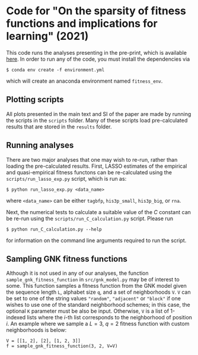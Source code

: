 # Code for "On the sparsity of fitness functions and implications for learning" (2021)

This code runs the analyses presenting in the pre-print, which is available [here](https://www.biorxiv.org/content/10.1101/2021.05.24.445506v1).
In order to run any of the code, you must install the dependencies via

```
$ conda env create -f environment.yml
```
which will create an anaconda environment named `fitness_env`.

## Plotting scripts

All plots presented in the main text and SI of the paper are made by running the scripts in the `scripts` folder. 
Many of these scripts load pre-calculated results that are stored in the `results` folder.

## Running analyses

There are two major analyses that one may wish to re-run, rather than loading the pre-calculated results. First, LASSO estimates of 
the empirical and quasi-empirical fitness functons can be re-calculated using the `scripts/run_lasso_exp.py` script, which is run as:
```
$ python run_lasso_exp.py <data_name>
```
where `<data_name>` can be either `tagbfp`, `his3p_small`, `his3p_big`, or `rna`. 

Next, the numerical tests to calculate a suitable value of the $C$ constant can be re-run using the `scripts/run_C_calculation.py` script. Please
run 
```
$ python run_C_calculation.py --help
```
for information on the command line arguments required to run the script.

## Sampling GNK fitness functions

Although it is not used in any of our analyses, the function `sample_gnk_fitness_function` in `src/gnk_model.py` may be of interest to some. 
This function samples a fitness function from the GNK model given the sequence length `L`, alphabet size `q`, and a set of neighborhoods `V`. 
`V` can be set to one of the string values `"random"`, `"adjacent"` or `"block"` if one wishes to use one of the standard neighborhood schemes; in this case,
the optional `K` parameter must be also be input. Otherwise, `V` is a list of 1-indexed lists where the $i$-th list corresponds to the neighborhood
of position $i$. An example where we sample a $L=3$, $q=2$ fitness function with custom neighborhoods is below:
```
V = [[1, 2], [2], [1, 2, 3]]
f = sample_gnk_fitness_function(3, 2, V=V)
```
